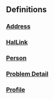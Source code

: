 
<a name="definitions"></a>
## Definitions

<a name="ref-address"></a>
### [Address](definitions/Address.md#address)

<a name="ref-hallink"></a>
### [HalLink](definitions/HalLink.md#hallink)

<a name="ref-person"></a>
### [Person](definitions/Person.md#person)

<a name="ref-problem-detail"></a>
### [Problem Detail](definitions/Problem_Detail.md#problem-detail)

<a name="ref-profile"></a>
### [Profile](definitions/Profile.md#profile)


